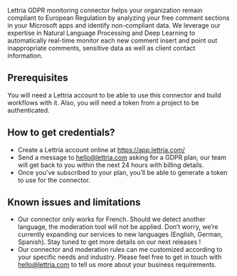 
Lettria GDPR monitoring connector helps your organization remain compliant to European Regulation by analyzing your free comment sections in your Microsoft apps and identify non-compliant data.
We leverage our expertise in Natural Language Processing and Deep Learning to automatically real-time monitor each new comment insert and point out inappropriate comments, sensitive data as well as client contact information.

## Prerequisites

You will need a Lettria account to be able to use this connector and build workflows with it.
Also, you will need a token from a project to be authenticated.

## How to get credentials?

- Create a Lettria account online at https://app.lettria.com/
- Send a message to hello@lettria.com asking for a GDPR plan, our team will get back to you within the next 24 hours with billing details.
- Once you’ve subscribed to your plan, you’ll be able to generate a token to use for the connector.

## Known issues and limitations

- Our connector only works for French. Should we detect another language, the moderation tool will not be applied.
Don’t worry, we’re currently expanding our services to new languages (English, German, Spanish). Stay tuned to get more details on our next releases !
- Our connector and moderation rules can me customized according to your specific needs and industry. Please feel free to get in touch with hello@lettria.com to tell us more about your business requirements.